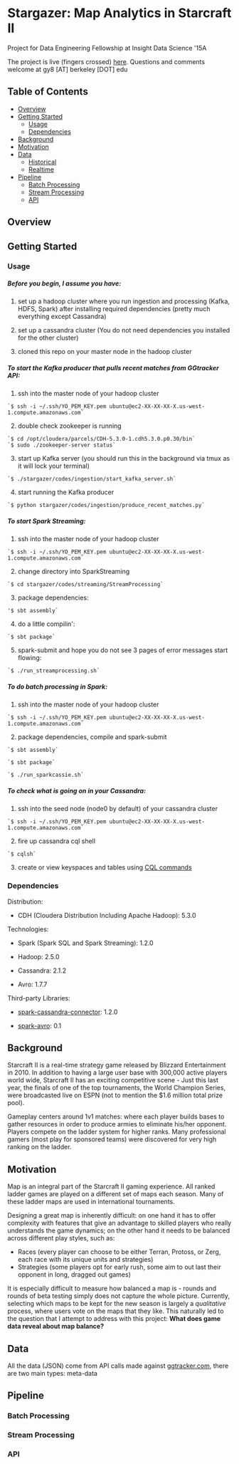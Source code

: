 Stargazer: Map Analytics in Starcraft II
====================
Project for Data Engineering Fellowship at Insight Data Science '15A

The project is live (fingers crossed) [here](http://stargazer.pw).
Questions and comments welcome at gy8 [AT] berkeley [DOT] edu

## Table of Contents
- [Overview](#overview)
- [Getting Started](#getting-started)
  - [Usage](#usage)
  - [Dependencies](#dependencies)
- [Background](#background)
- [Motivation](#motivation)
- [Data](#data)
  - [Historical](#historical)
  - [Realtime](#realtime)
- [Pipeline](#pipeline)
  - [Batch Processing](#batch-processing)
  - [Stream Processing](#stream-processing)
  - [API](#api)



## Overview



## Getting Started

### Usage
##### Before you begin, I assume you have:
  1. set up a hadoop cluster where you run ingestion and processing (Kafka, HDFS, Spark) after
    installing required dependencies (pretty much everything except Cassandra)

  2. set up a cassandra cluster (You
    do not need dependencies you installed for the other cluster)

  3. cloned this repo on your master node in the hadoop cluster


##### To start the Kafka producer that pulls recent matches from GGtracker API:

  1. ssh into the master node of your hadoop cluster

    `$ ssh -i ~/.ssh/YO_PEM_KEY.pem ubuntu@ec2-XX-XX-XX-X.us-west-1.compute.amazonaws.com`

  2. double check zookeeper is running

    `$ cd /opt/cloudera/parcels/CDH-5.3.0-1.cdh5.3.0.p0.30/bin`
    `$ sudo ./zookeeper-server status`

  3. start up Kafka server (you should run this in the background via tmux as
    it will lock your terminal)

    `$ ./stargazer/codes/ingestion/start_kafka_server.sh`

  4. start running the Kafka producer

    `$ python stargazer/codes/ingestion/produce_recent_matches.py`


##### To start Spark Streaming:

  1. ssh into the master node of your hadoop cluster

    `$ ssh -i ~/.ssh/YO_PEM_KEY.pem ubuntu@ec2-XX-XX-XX-X.us-west-1.compute.amazonaws.com`

  2. change directory into SparkStreaming

    `$ cd stargazer/codes/streaming/StreamProcessing`

  3. package dependencies:

    '$ sbt assembly`

  4. do a little compilin':

    `$ sbt package`

  5. spark-submit and hope you do not see 3 pages of error messages start flowing:

    `$ ./run_streamprocessing.sh`

##### To do batch processing in Spark:

  1. ssh into the master node of your hadoop cluster

    `$ ssh -i ~/.ssh/YO_PEM_KEY.pem ubuntu@ec2-XX-XX-XX-X.us-west-1.compute.amazonaws.com`

  2. package dependencies, compile and spark-submit

    `$ sbt assembly`

    `$ sbt package`

    `$ ./run_sparkcassie.sh`

##### To check what is going on in your Cassandra:

  1. ssh into the seed node (node0 by default) of your cassandra cluster

    `$ ssh -i ~/.ssh/YO_PEM_KEY.pem ubuntu@ec2-XX-XX-XX-X.us-west-1.compute.amazonaws.com`

  2. fire up cassandra cql shell

    `$ cqlsh`

  3. create or view keyspaces and tables using
  [CQL commands](https://cassandra.apache.org/doc/cql3/CQL.html)


### Dependencies
Distribution:

- CDH (Cloudera Distribution Including Apache Hadoop): 5.3.0

Technologies:

- Spark (Spark SQL and Spark Streaming): 1.2.0

- Hadoop: 2.5.0

- Cassandra: 2.1.2

- Avro: 1.7.7

Third-party Libraries:

- [spark-cassandra-connector](https://github.com/datastax/spark-cassandra-connector): 1.2.0

- [spark-avro](https://github.com/databricks/spark-avro): 0.1


## Background
Starcraft II is a real-time strategy game released by Blizzard Entertainment in 2010.
In addition to having a large user base with 300,000 active players world wide, Starcraft II
has an exciting competitive scene - Just this last year, the finals of one of the top
tournaments, the World Champion Series, were broadcasted live on ESPN (not to mention
the $1.6 million total prize pool).

Gameplay centers around 1v1 matches: where each player builds bases to gather resources
in order to produce armies to eliminate his/her opponent. Players compete on the ladder
system for higher ranks. Many professional gamers (most play for sponsored teams) were
discovered for very high ranking on the ladder.

## Motivation
Map is an integral part of the Starcraft II gaming experience. All ranked ladder games are
played on a different set of maps each season. Many of these ladder maps are used in
international tournaments.

Designing a great map is inherently difficult: on one hand it has to offer
complexity with features that give an advantage to skilled players who really understands
the game dynamics; on the other hand it needs to be balanced across different play styles,
such as:

- Races (every player can choose to be either Terran, Protoss, or Zerg, each race with its
  unique units and strategies)
- Strategies (some players opt for early rush, some aim to out last their opponent in long, dragged out games)

It is especially difficult to measure how balanced a map is - rounds and rounds of beta testing
simply does not capture the whole picture. Currently, selecting which maps to be kept for the
new season is largely a *qualitative* process, where users vote on the maps that they like.
This naturally led to the question that I attempt to address with this project:
**What does game data reveal about map balance?**

## Data
All the data (JSON) come from API calls made against
[ggtracker.com](http://www.ggtracker.com/api),
there are two main types: meta-data 






## Pipeline
### Batch Processing
### Stream Processing
### API
